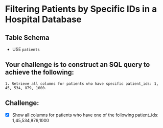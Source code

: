 # Filtering Patients by Specific IDs in a Hospital Database

## Table Schema
- USE `patients`

## Your challenge is to construct an SQL query to achieve the following:

    1. Retrieve all columns for patients who have specific patient_ids: 1, 45, 534, 879, 1000.

## Challenge:

- [x] Show all columns for patients who have one of the following patient_ids: 1,45,534,879,1000